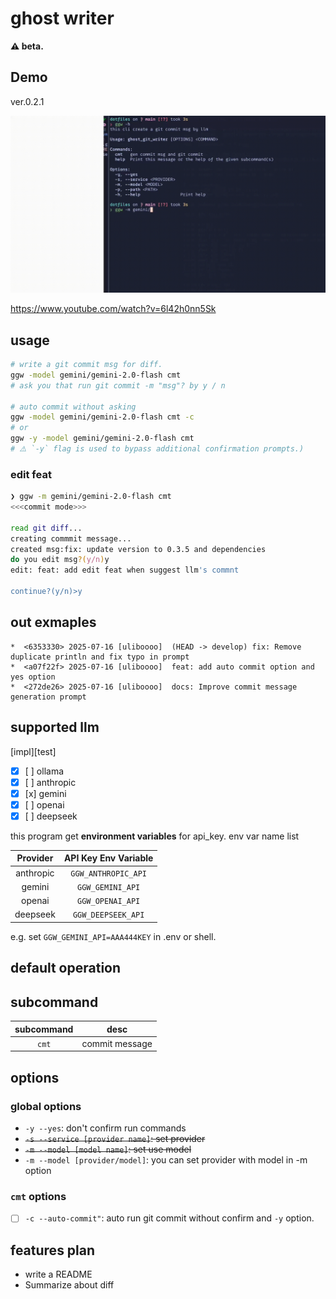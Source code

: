# ghost writer

**⚠️ beta.**

## Demo

ver.0.2.1

![gif](./resource/wwg_demo_0_2_1.gif)

https://www.youtube.com/watch?v=6l42h0nn5Sk

## usage

```bash
# write a git commit msg for diff.
ggw -model gemini/gemini-2.0-flash cmt
# ask you that run git commit -m "msg"? by y / n

# auto commit without asking
ggw -model gemini/gemini-2.0-flash cmt -c
# or
ggw -y -model gemini/gemini-2.0-flash cmt
# ⚠️ `-y` flag is used to bypass additional confirmation prompts.)
```

### edit feat

```zsh
❯ ggw -m gemini/gemini-2.0-flash cmt
<<<commit mode>>>

read git diff...
creating commmit message...
created msg:fix: update version to 0.3.5 and dependencies
do you edit msg?(y/n)y
edit: feat: add edit feat when suggest llm's commnt

continue?(y/n)>y
```

## out exmaples

```
*  <6353330> 2025-07-16 [uliboooo]  (HEAD -> develop) fix: Remove duplicate println and fix typo in prompt
*  <a07f22f> 2025-07-16 [uliboooo]  feat: add auto commit option and yes option
*  <272de26> 2025-07-16 [uliboooo]  docs: Improve commit message generation prompt
```

## supported llm

[impl][test]

- [x] [ ] ollama
- [x] [ ] anthropic
- [x] [x] gemini
- [x] [ ] openai
- [x] [ ] deepseek

this program get **environment variables** for api_key.
env var name list

| Provider | API Key Env Variable |
| :---: | :---: |
| anthropic | `GGW_ANTHROPIC_API` |
| gemini | `GGW_GEMINI_API` |
| openai | `GGW_OPENAI_API` |
| deepseek | `GGW_DEEPSEEK_API` |

e.g. set `GGW_GEMINI_API=AAA444KEY` in .env or shell.

## default operation

## subcommand

| subcommand |      desc      |
| :--------: | :------------: |
|   `cmt`    | commit message |

## options

### global options

- `-y --yes`: don't confirm run commands
- ~~`-s --service [provider name]`: set provider~~
- ~~`-m --model [model name]`: set use model~~
- `-m --model [provider/model]`: you can set provider with model in -m option

### `cmt` options

- [ ] `-c --auto-commit"`: auto run git commit without confirm and `-y` option.

## features plan

- write a README
- Summarize about diff

